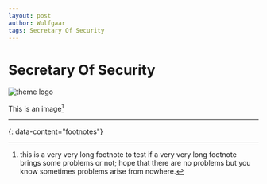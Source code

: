 ```yaml
---
layout: post
author: Wulfgaar
tags: Secretary Of Security
---
```


# Secretary Of Security



![theme logo](http://res.cloudinary.com/dwmwpmrpo/image/upload/v1716066850/hpzynhatodjsqie4kixe.png)

This is an image[^4]

---
{: data-content="footnotes"}

[^1]: this is a footnote. You should reach here if you click on the corresponding superscript number.
[^2]: hey there, don't forget to read all the footnotes!
[^3]: this is another footnote.
[^4]: this is a very very long footnote to test if a very very long footnote brings some problems or not; hope that there are no problems but you know sometimes problems arise from nowhere.
